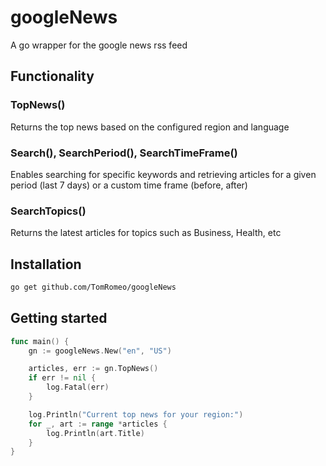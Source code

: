 # googleNews
A go wrapper for the google news rss feed

## Functionality
### TopNews()
Returns the top news based on the configured region and language

### Search(), SearchPeriod(), SearchTimeFrame()
Enables searching for specific keywords and retrieving articles for a given period (last 7 days) or a custom time frame (before, after)

### SearchTopics()
Returns the latest articles for topics such as Business, Health, etc

## Installation
```bash
go get github.com/TomRomeo/googleNews
```

## Getting started

```go
func main() {
	gn := googleNews.New("en", "US")

	articles, err := gn.TopNews()
	if err != nil {
		log.Fatal(err)
	}

	log.Println("Current top news for your region:")
	for _, art := range *articles {
		log.Println(art.Title)
	}
}

```
